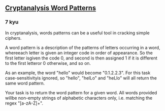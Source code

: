 <h2><a href=https://www.codewars.com/kata/5f3142b3a28d9b002ef58f5e/train/javascript target="_blank">Cryptanalysis Word Patterns</a></h2><h3>7 kyu</h3><p>In cryptanalysis, words patterns can be a useful tool in cracking simple ciphers.</p><p>A word pattern is a description of the patterns of letters occurring in a word, whereeach letter is given an integer code in order of appearance. So the first letter isgiven the code 0, and second is then assigned 1 if it is different to the first letteror 0 otherwise, and so on.</p><p>As an example, the word "hello" would become "0.1.2.2.3". For this task case-sensitivityis ignored, so "hello", "helLo" and "heLlo" will all return the same word pattern.</p><p>Your task is to return the word pattern for a given word. All words provided willbe non-empty strings of alphabetic characters only, i.e. matching the regex "[a-zA-Z]+".</p>